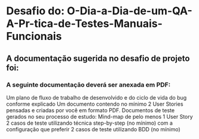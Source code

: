 # Desafio do: O-Dia-a-Dia-de-um-QA-A-Pr-tica-de-Testes-Manuais-Funcionais

## A documentação sugerida no desafio de projeto foi: 
### A seguinte documentação deverá ser anexada em PDF:

Um plano de fluxo de trabalho de desenvolvido e do ciclo de vida do bug conforme explicado
Um documento contendo no mínimo 2 User Stories pensadas e criadas por você em formato PDF.
Documentos de teste gerados no seu processo de estudo:
Mind-map de pelo menos 1 User Story
2 casos de teste utilizando técnica step-by-step (no mínimo) com a configuração que preferir
2 casos de teste utilizando BDD (no mínimo)

